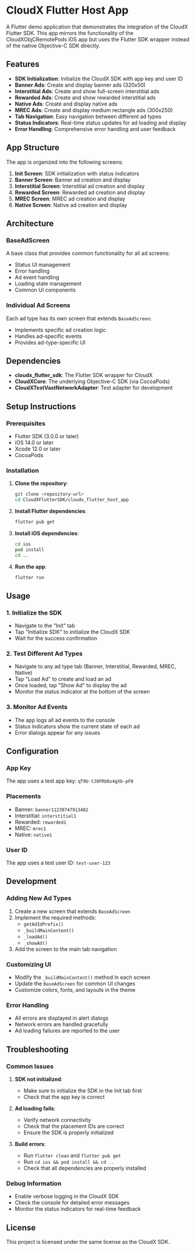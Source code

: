 # CloudX Flutter Host App

A Flutter demo application that demonstrates the integration of the CloudX Flutter SDK. This app mirrors the functionality of the CloudXObjCRemotePods iOS app but uses the Flutter SDK wrapper instead of the native Objective-C SDK directly.

## Features

- **SDK Initialization**: Initialize the CloudX SDK with app key and user ID
- **Banner Ads**: Create and display banner ads (320x50)
- **Interstitial Ads**: Create and show full-screen interstitial ads
- **Rewarded Ads**: Create and show rewarded interstitial ads
- **Native Ads**: Create and display native ads
- **MREC Ads**: Create and display medium rectangle ads (300x250)
- **Tab Navigation**: Easy navigation between different ad types
- **Status Indicators**: Real-time status updates for ad loading and display
- **Error Handling**: Comprehensive error handling and user feedback

## App Structure

The app is organized into the following screens:

1. **Init Screen**: SDK initialization with status indicators
2. **Banner Screen**: Banner ad creation and display
3. **Interstitial Screen**: Interstitial ad creation and display
4. **Rewarded Screen**: Rewarded ad creation and display
5. **MREC Screen**: MREC ad creation and display
6. **Native Screen**: Native ad creation and display

## Architecture

### BaseAdScreen
A base class that provides common functionality for all ad screens:
- Status UI management
- Error handling
- Ad event handling
- Loading state management
- Common UI components

### Individual Ad Screens
Each ad type has its own screen that extends `BaseAdScreen`:
- Implements specific ad creation logic
- Handles ad-specific events
- Provides ad-type-specific UI

## Dependencies

- **cloudx_flutter_sdk**: The Flutter SDK wrapper for CloudX
- **CloudXCore**: The underlying Objective-C SDK (via CocoaPods)
- **CloudXTestVastNetworkAdapter**: Test adapter for development

## Setup Instructions

### Prerequisites
- Flutter SDK (3.0.0 or later)
- iOS 14.0 or later
- Xcode 12.0 or later
- CocoaPods

### Installation

1. **Clone the repository**:
   ```bash
   git clone <repository-url>
   cd CloudXFlutterSDK/cloudx_flutter_host_app
   ```

2. **Install Flutter dependencies**:
   ```bash
   flutter pub get
   ```

3. **Install iOS dependencies**:
   ```bash
   cd ios
   pod install
   cd ..
   ```

4. **Run the app**:
   ```bash
   flutter run
   ```

## Usage

### 1. Initialize the SDK
- Navigate to the "Init" tab
- Tap "Initialize SDK" to initialize the CloudX SDK
- Wait for the success confirmation

### 2. Test Different Ad Types
- Navigate to any ad type tab (Banner, Interstitial, Rewarded, MREC, Native)
- Tap "Load Ad" to create and load an ad
- Once loaded, tap "Show Ad" to display the ad
- Monitor the status indicator at the bottom of the screen

### 3. Monitor Ad Events
- The app logs all ad events to the console
- Status indicators show the current state of each ad
- Error dialogs appear for any issues

## Configuration

### App Key
The app uses a test app key: `qT9U-tJ0FRb0x4gXb-pF0`

### Placements
- Banner: `banner11239747913482`
- Interstitial: `interstitial1`
- Rewarded: `rewarded1`
- MREC: `mrec1`
- Native: `native1`

### User ID
The app uses a test user ID: `test-user-123`

## Development

### Adding New Ad Types
1. Create a new screen that extends `BaseAdScreen`
2. Implement the required methods:
   - `getAdIdPrefix()`
   - `_buildMainContent()`
   - `_loadAd()`
   - `_showAd()`
3. Add the screen to the main tab navigation

### Customizing UI
- Modify the `_buildMainContent()` method in each screen
- Update the `BaseAdScreen` for common UI changes
- Customize colors, fonts, and layouts in the theme

### Error Handling
- All errors are displayed in alert dialogs
- Network errors are handled gracefully
- Ad loading failures are reported to the user

## Troubleshooting

### Common Issues

1. **SDK not initialized**:
   - Make sure to initialize the SDK in the Init tab first
   - Check that the app key is correct

2. **Ad loading fails**:
   - Verify network connectivity
   - Check that the placement IDs are correct
   - Ensure the SDK is properly initialized

3. **Build errors**:
   - Run `flutter clean` and `flutter pub get`
   - Run `cd ios && pod install && cd ..`
   - Check that all dependencies are properly installed

### Debug Information
- Enable verbose logging in the CloudX SDK
- Check the console for detailed error messages
- Monitor the status indicators for real-time feedback

## License

This project is licensed under the same license as the CloudX SDK. 